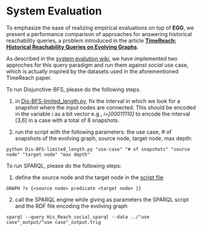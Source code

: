 # System Evaluation

To emphasize the ease of realizing empirical evaluations on top of **EGG**, we present a performance comparison
of approaches for answering historical reachability queries, a problem introduced in the article [**TimeReach: Historical Reachability Queries on Evolving Graphs**](http://openproceedings.org/2015/conf/edbt/paper-89.pdf).

As described in the [system evalution wiki](https://github.com/karimalami7/EGG/wiki/System-Evaluation:-Historical-Reachability-Queries), we have implemented two approches for this query paradigm and run them against *social* use case, which is actually inspired by the datasets used in the aforementioned TimeReach paper.

To run Disjunctive-BFS, please do the following steps.

1. in [Dis-BFS-limited_length.py](https://github.com/karimalami7/EGG/blob/master/demo/system_evaluation/Dis-BFS-limited_length.py), fix the interval in which we look for a snapshot where the input nodes are connected.
This should be encoded in the variable *i* as a bit vector e.g., *i=[00011110]* to encode the interval [3,6] in a case with a total of 8 snapshots.


2. run the script with the following parameters: the use case, # of snapshots of the evolving graph, source node, target node, max depth:

  ```shell
  python Dis-BFS-limited_length.py "use-case" "# of snapshots" "source node" "target node" "max depth" 
  ```
To run SPARQL, please do the following steps:

1. define the source node and the target node in the [script file](https://github.com/karimalami7/EGG/blob/master/demo/system_evaluation/His_Reach_social_sparql)

  ```sparql
  GRAPH ?x {<source node> predicate <target node> }}
  ```
2. call the SPARQL engine while giving as parameters the SPARQL script and the RDF file encoding the evolving graph

  ```shell
  sparql --query His_Reach_social_sparql --data ../"use case"_output/"use case"_output.trig
  ```
